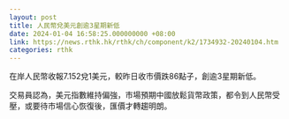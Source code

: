 ```yaml
---
layout: post
title: 人民幣兌美元創逾3星期新低
date: 2024-01-04 16:58:25.000000000 +08:00
link: https://news.rthk.hk/rthk/ch/component/k2/1734932-20240104.htm
categories: rthk
---
```


在岸人民幣收報7.152兌1美元，較昨日收市價跌86點子，創逾3星期新低。

交易員認為，美元指數維持偏強，市場預期中國放鬆貨幣政策，都令到人民幣受壓，或要待市場信心恢復後，匯價才轉趨明朗。
